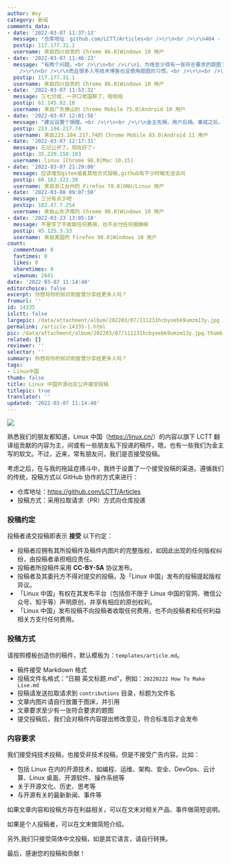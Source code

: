 ```yaml
---
author: Wxy
category: 新闻
comments_data:
- date: '2022-03-07 11:37:13'
  message: "仓库地址：github.com/LCTT/Articles<br />\r\n<br />\r\n404 - Page not found"
  postip: 117.177.31.1
  username: 来自四川自贡的 Chrome 86.0|Windows 10 用户
- date: '2022-03-07 11:46:23'
  message: "有两个问题。<br />\r\n<br />\r\n1、为啥至少得有一张符合要求的题图？<br />\r\n<br />\r\n如果是翻译投稿，原文有题图还好说。要是原文没题图还得再弄一张题图。自己做吧费时间、还没艺术细胞，网上找又可能有版权。<br
    />\r\n<br />\r\n而且很多人写技术博客也没使用题图的习惯。<br />\r\n<br />\r\n2、投稿是否会有分成 (豪绅先捐，百姓后捐。事成之后，豪绅的钱如数奉还，百姓的钱三七分成)。"
  postip: 117.177.31.1
  username: 来自四川自贡的 Chrome 86.0|Windows 10 用户
- date: '2022-03-07 11:53:32'
  message: 三七分成，一开口老国粹了，哈哈哈
  postip: 61.145.82.10
  username: 来自广东佛山的 Chrome Mobile 75.0|Android 10 用户
- date: '2022-03-07 12:01:56'
  message: "建议设置个捐赠。<br />\r\n<br />\r\n金主先捐，用户后捐。事成之后，金主的钱如数奉还，用户的钱三七分成"
  postip: 223.104.217.74
  username: 来自223.104.217.74的 Chrome Mobile 83.0|Android 11 用户
- date: '2022-03-07 12:17:31'
  message: 忘记公开了。现在好了~
  postip: 35.220.150.103
  username: linux [Chrome 98.0|Mac 10.15]
- date: '2022-03-07 21:29:00'
  message: 应该增加gitee或者其他方式投稿,github有不少时候无法访问
  postip: 60.162.122.38
  username: 来自浙江台州的 Firefox 78.0|GNU/Linux 用户
- date: '2022-03-08 09:07:50'
  message: 三分有点少吧
  postip: 182.47.7.254
  username: 来自山东济南的 Chrome 98.0|Windows 10 用户
- date: '2022-03-23 13:05:18'
  message: 不是写了不收取任何费用，也不支付任何报酬嘛
  postip: 45.125.3.33
  username: 来自美国的 Firefox 98.0|Windows 10 用户
count:
  commentnum: 8
  favtimes: 0
  likes: 0
  sharetimes: 0
  viewnum: 2641
date: '2022-03-07 11:14:40'
editorchoice: false
excerpt: 你想将你的知识和智慧分享给更多人吗？
fromurl: ''
id: 14335
islctt: false
largepic: /data/attachment/album/202203/07/111231hcbyoebk9umzm13y.jpg
permalink: /article-14335-1.html
pic: /data/attachment/album/202203/07/111231hcbyoebk9umzm13y.jpg.thumb.jpg
related: []
reviewer: ''
selector: ''
summary: 你想将你的知识和智慧分享给更多人吗？
tags:
- Linux中国
thumb: false
title: Linux 中国开源社区公开接受投稿
titlepic: true
translator: ''
updated: '2022-03-07 11:14:40'
---
```


![](/data/attachment/album/202203/07/111231hcbyoebk9umzm13y.jpg)


熟悉我们的朋友都知道，Linux 中国（<https://linux.cn/>）的内容以旗下 LCTT 翻译组贡献的内容为主，间或有一些朋友私下投递的稿件，嗯，也有一些我们为金主写的软文。不过，近来，常有朋友问，我们是否接受投稿。


考虑之后，在与我的拖延症搏斗中，我终于设置了一个接受投稿的渠道。遵循我们的传统，投稿方式以 GitHub 协作的方式来进行：


* 仓库地址：<https://github.com/LCTT/Articles>
* 投稿方式：采用拉取请求（PR）方式向仓库投递


### 投稿约定


投稿者递交投稿即表示 **接受** 以下约定：


* 投稿者应拥有其所投稿件及稿件内图片的完整版权，如因此出现的任何版权纠纷，由投稿者承担相应责任。
* 投稿者所投稿件采用 **CC-BY-SA** 协议发布。
* 投稿者及其委托方不得对提交的投稿，及「Linux 中国」发布的投稿提起版权异议。
* 「Linux 中国」有权在其发布平台（包括但不限于 Linux 中国的官网、微信公众号、知乎等）声明原创，并享有相应的原创权利。
* 「Linux 中国」发布投稿不向投稿者收取任何费用，也不向投稿者和任何利益相关方支付任何费用。


### 投稿方式


请按照模板创造你的稿件，默认模板为：`templates/article.md`。


* 稿件接受 Markdown 格式
* 投稿文件名格式：“日期 英文标题.md”，例如：`20220222 How To Make Live.md`
* 投稿请发送拉取请求到 `contributions` 目录，标题为文件名
* 文章内图片请自行放置于图床，并引用
* 文章要求至少有一张符合要求的题图
* 提交投稿后，我们会对稿件内容提出修改意见，符合标准后才会发布


### 内容要求


我们接受纯技术投稿，也接受非技术投稿，但是不接受广告内容。比如：


* 包括 Linux 在内的开源技术，如编程、运维、架构、安全、DevOps、云计算、Linux 桌面、开源软件、操作系统等
* 关于开源文化、历史、思考等
* 与开源有关的最新新闻、事件等


如果文章内容和投稿方存在利益相关，可以在文末对相关产品、事件做简短说明。


如果是个人投稿者，可以在文末做简短介绍。


另外,我们只接受简体中文投稿，如是其它语言，请自行转换。


最后，感谢您的投稿和贡献！